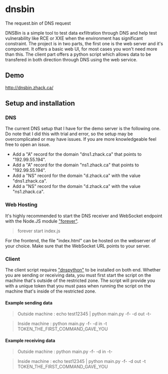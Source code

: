 # dnsbin
The request.bin of DNS request

DNSBin is a simple tool to test data exfiltration through DNS and help test vulnerability like RCE or XXE when the environment has significant constraint. The project is in two parts, the first one is the web server and it's component. It offers a basic web UI, for most cases you won't need more than this. The client part offers a python script which allows data to be transfered in both direction through DNS using the web service. 

## Demo

http://dnsbin.zhack.ca/

## Setup and installation

### DNS

The current DNS setup that I have for the demo server is the following one. Do note that I did this with trial and error, so the setup may be overcomplicated or may have issues. If you are more knowledgeable feel free to open an issue. 

 - Add a "A" record for the domain "dns1.zhack.ca" that points to "192.99.55.194".
 - Add a "A" record for the domain "ns1.zhack.ca" that points to "192.99.55.194".
 - Add a "NS" record for the domain "d.zhack.ca" with the value "dns1.zhack.ca".
 - Add a "NS" record for the domain "d.zhack.ca" with the value "ns1.zhack.ca". 

### Web Hosting

It's highly recommended to start the DNS receiver and WebSocket endpoint with the Node.JS module ["forever"](https://www.npmjs.com/package/forever).

> forever start index.js

For the frontend, the file "index.html" can be hosted on the webserver of your choice. Make sure that the WebSocket URL points to your server.

### Client

The client script requires ["dnspython"](https://github.com/rthalley/dnspython) to be installed on both end. Whether you are sending or receiving data, you must first start the script on the machine that's outside of the restricted zone. The script will provide you with a unique token that you must pass when running the script on the machine that's inside of the restricted zone.

#### Example sending data

> Outside machine : echo test12345 | python main.py -f- -d out -t-

> Inside machine : python main.py -f- -d in -t TOKEN_THE_FIRST_COMMAND_GAVE_YOU

#### Example receiving data

> Outside machine : python main.py -f- -d in -t-

> Inside machine : echo test12345 | python main.py -f- -d out -t TOKEN_THE_FIRST_COMMAND_GAVE_YOU


